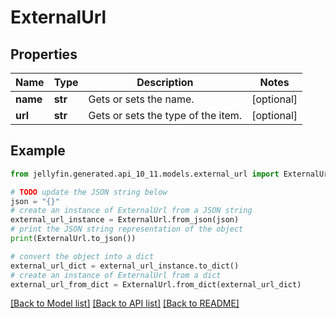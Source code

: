 # ExternalUrl


## Properties

Name | Type | Description | Notes
------------ | ------------- | ------------- | -------------
**name** | **str** | Gets or sets the name. | [optional] 
**url** | **str** | Gets or sets the type of the item. | [optional] 

## Example

```python
from jellyfin.generated.api_10_11.models.external_url import ExternalUrl

# TODO update the JSON string below
json = "{}"
# create an instance of ExternalUrl from a JSON string
external_url_instance = ExternalUrl.from_json(json)
# print the JSON string representation of the object
print(ExternalUrl.to_json())

# convert the object into a dict
external_url_dict = external_url_instance.to_dict()
# create an instance of ExternalUrl from a dict
external_url_from_dict = ExternalUrl.from_dict(external_url_dict)
```
[[Back to Model list]](../README.md#documentation-for-models) [[Back to API list]](../README.md#documentation-for-api-endpoints) [[Back to README]](../README.md)



